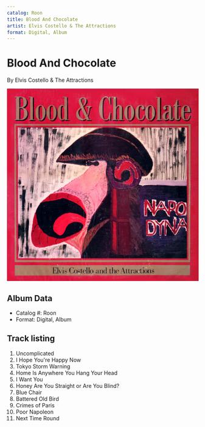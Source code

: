 ```yaml
---
catalog: Roon
title: Blood And Chocolate
artist: Elvis Costello & The Attractions
format: Digital, Album
---
```


# Blood And Chocolate

By Elvis Costello & The Attractions

![](../../assets/albumcovers/Elvis_Costello_and_The_Attractions-Blood_And_Chocolate.png)

## Album Data

- Catalog #: Roon
- Format: Digital, Album


## Track listing


1. Uncomplicated
2. I Hope You're Happy Now
3. Tokyo Storm Warning
4. Home Is Anywhere You Hang Your Head
5. I Want You
6. Honey Are You Straight or Are You Blind?
7. Blue Chair
8. Battered Old Bird
9. Crimes of Paris
10. Poor Napoleon
11. Next Time Round

